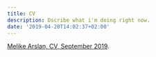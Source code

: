 ```yaml
---
title: CV
description: Dscribe what i'm doing right now.
date: '2019-04-20T14:02:37+02:00'
---
```

[Melike Arslan, CV, September 2019](https://drive.google.com/uc?export=download&id=18dOqMValdI-qbYIkhoKAcw4E4gpO0xFd).

